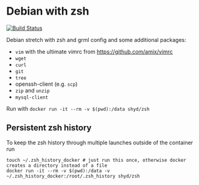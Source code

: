 # Debian with zsh

[![Build Status](https://travis-ci.org/shyd/docker-zsh.svg?branch=master)](https://travis-ci.org/shyd/docker-zsh)

Debian stretch with zsh and grml config and some additional packages:
- `vim` with the ultimate vimrc from <https://github.com/amix/vimrc>
- `wget`
- `curl`
- `git`
- `tree`
- openssh-client (e.g. `scp`)
- `zip` and `unzip`
- `mysql-client`

Run with `docker run -it --rm -v $(pwd):/data shyd/zsh`

## Persistent zsh history

To keep the zsh history through multiple launches outside of the container run
```
touch ~/.zsh_history_docker # just run this once, otherwise docker creates a directory instead of a file
docker run -it --rm -v $(pwd):/data -v ~/.zsh_history_docker:/root/.zsh_history shyd/zsh
```
